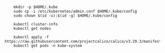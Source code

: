         
        mkdir -p $HOME/.kube
        sudo cp -i /etc/kubernetes/admin.conf $HOME/.kube/config
        sudo chown $(id -u):$(id -g) $HOME/.kube/config

        kubectl cluster-info
        kubectl get nodes
        
        kubectl apply -f https://raw.githubusercontent.com/projectcalico/calico/v3.29.3/manifests/calico.yaml
        kubectl get pods -n kube-system

        
